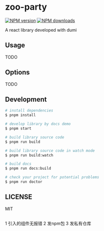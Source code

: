 # zoo-party

[![NPM version](https://img.shields.io/npm/v/zoo-party.svg?style=flat)](https://npmjs.org/package/zoo-party)
[![NPM downloads](http://img.shields.io/npm/dm/zoo-party.svg?style=flat)](https://npmjs.org/package/zoo-party)

A react library developed with dumi

## Usage

TODO

## Options

TODO

## Development

```bash
# install dependencies
$ pnpm install

# develop library by docs demo
$ pnpm start

# build library source code
$ pnpm run build

# build library source code in watch mode
$ pnpm run build:watch

# build docs
$ pnpm run docs:build

# check your project for potential problems
$ pnpm run doctor
```

## LICENSE

MIT

##
1  引入的组件无报错
2  发npm包
3  发私有仓库
